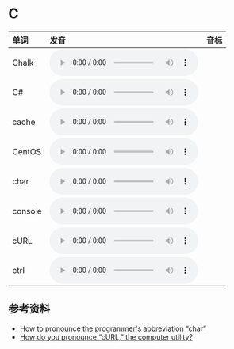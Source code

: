
# C

| 单词  | 发音 | 音标 |
| :-- | :-- | :-- |
| Chalk | <audio :src="$withBase('/audio/Chalk.mp3')" controls="controls" controlslist="nodownload"></audio> |  |
| C# | <audio :src="$withBase('/audio/C%23.mp3')" controls="controls" controlslist="nodownload"></audio> |  |
| cache | <audio :src="$withBase('/audio/cache.mp3')" controls="controls" controlslist="nodownload"></audio> |  |
| CentOS | <audio :src="$withBase('/audio/CentOS.mp3')" controls="controls" controlslist="nodownload"></audio> |  |
| char | <audio :src="$withBase('/audio/char.mp3')" controls="controls" controlslist="nodownload"></audio> |  |
| console | <audio :src="$withBase('/audio/console.mp3')" controls="controls" controlslist="nodownload"></audio> |  |
| cURL | <audio :src="$withBase('/audio/cURL.mp3')" controls="controls" controlslist="nodownload"></audio> |  |
| ctrl | <audio :src="$withBase('/audio/ctrl.mp3')" controls="controls" controlslist="nodownload"></audio> |  |

## 参考资料

- [How to pronounce the programmer's abbreviation “char”](https://english.stackexchange.com/questions/60154/how-to-pronounce-the-programmers-abbreviation-char)
- [How do you pronounce “cURL,” the computer utility?](https://english.stackexchange.com/questions/48735/how-do-you-pronounce-curl-the-computer-utility?rq=1)
